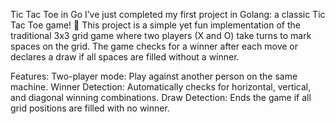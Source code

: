 Tic Tac Toe in Go
I’ve just completed my first project in Golang: a classic Tic Tac Toe game! 🎉 This project is a simple yet fun implementation of the traditional 3x3 grid game where two players (X and O) take turns to mark spaces on the grid. The game checks for a winner after each move or declares a draw if all spaces are filled without a winner.

Features:
Two-player mode: Play against another person on the same machine.
Winner Detection: Automatically checks for horizontal, vertical, and diagonal winning combinations.
Draw Detection: Ends the game if all grid positions are filled with no winner.
